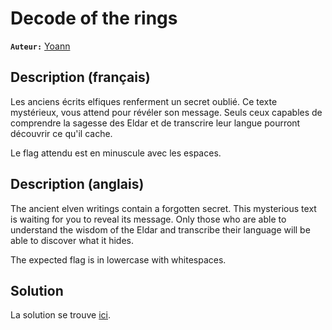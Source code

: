 # Decode of the rings

**`Auteur:`** [Yoann](https://github.com/YoannSab)

## Description (français)

Les anciens écrits elfiques renferment un secret oublié. Ce texte mystérieux, vous attend pour révéler son message. Seuls ceux capables de comprendre la sagesse des Eldar et de transcrire leur langue pourront découvrir ce qu'il cache. 

Le flag attendu est en minuscule avec les espaces.

## Description (anglais)

The ancient elven writings contain a forgotten secret. This mysterious text is waiting for you to reveal its message. Only those who are able to understand the wisdom of the Eldar and transcribe their language will be able to discover what it hides.

The expected flag is in lowercase with whitespaces.

## Solution

La solution se trouve [ici](./solution/).
